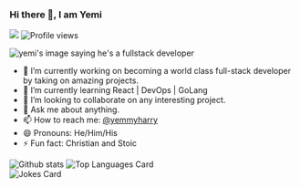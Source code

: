 ### Hi there 👋, I am Yemi

<!-- ![](https://img.shields.io/github/last-commit/yemmyharry/yemmyharry?&style=flat-square)  -->
![](https://img.shields.io/github/followers/yemmyharry?label=Followers&style=flat-square) 
![Profile views](https://gpvc.arturio.dev/yemmyharry) 

<img src="https://media.giphy.com/media/vhFvISxyU1lFjDCXLn/giphy.gif" alt="yemi's image saying he's a fullstack developer">


- 🔭 I’m currently working on becoming a world class full-stack developer by taking on amazing projects.
- 🌱 I’m currently learning React | DevOps | GoLang
- 👯 I’m looking to collaborate on any interesting project.
- 💬 Ask me about anything.
- 📫 How to reach me: <a href="https://twitter.com/@yemmyharry">@yemmyharry</a>
- 😄 Pronouns: He/Him/His
- ⚡ Fun fact: Christian and Stoic


![Github stats](https://github-readme-stats.vercel.app/api?username=yemmyharry&theme=highcontrast&show_icons=true&count_private=true)
![Top Languages Card](https://github-readme-stats.vercel.app/api/top-langs/?username=yemmyharry&layout=compact)
<br />
![Jokes Card](https://readme-jokes.vercel.app/api)  
